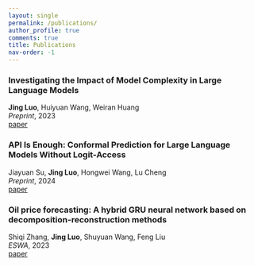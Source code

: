 ```yaml
---
layout: single
permalink: /publications/
author_profile: true
comments: true
title: Publications
nav-order: -1
---
```


### Investigating the Impact of Model Complexity in Large Language Models
**Jing Luo**, Huiyuan Wang, Weiran Huang\
_Preprint_, 2023\
[paper](https://openreview.net/pdf?id=62IGylvFZp)

### API Is Enough: Conformal Prediction for Large Language Models Without Logit-Access
Jiayuan Su, **Jing Luo**, Hongwei Wang, Lu Cheng\
_Preprint_, 2024\
[paper](https://arxiv.org/abs/2403.01216)

### Oil price forecasting: A hybrid GRU neural network based on decomposition-reconstruction methods
Shiqi Zhang, **Jing Luo**, Shuyuan Wang, Feng Liu\
_ESWA_, 2023\
[paper](https://doi.org/10.1016/j.eswa.2023.119617)
